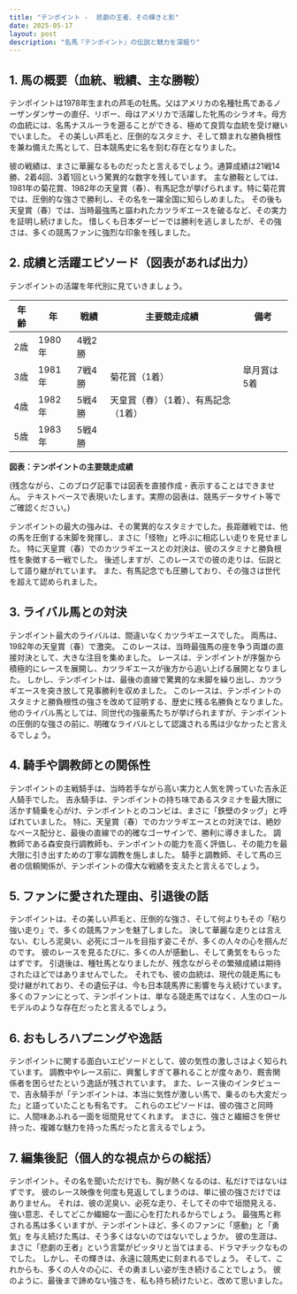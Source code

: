 ```yaml
---
title: "テンポイント -  悲劇の王者、その輝きと影"
date: 2025-05-17
layout: post
description: "名馬『テンポイント』の伝説と魅力を深堀り"
---
```


## 1. 馬の概要（血統、戦績、主な勝鞍）

テンポイントは1978年生まれの芦毛の牡馬。父はアメリカの名種牡馬であるノーザンダンサーの直仔、リボー、母はアメリカで活躍した牝馬のシラオキ。母方の血統には、名馬ナスルーラを遡ることができる、極めて良質な血統を受け継いでいました。  その美しい芦毛と、圧倒的なスタミナ、そして類まれな勝負根性を兼ね備えた馬として、日本競馬史に名を刻む存在となりました。

彼の戦績は、まさに華麗なるものだったと言えるでしょう。通算成績は21戦14勝、2着4回、3着1回という驚異的な数字を残しています。  主な勝鞍としては、1981年の菊花賞、1982年の天皇賞（春）、有馬記念が挙げられます。特に菊花賞では、圧倒的な強さで勝利し、その名を一躍全国に知らしめました。  その後も天皇賞（春）では、当時最強馬と謳われたカツラギエースを破るなど、その実力を証明し続けました。  惜しくも日本ダービーでは勝利を逃しましたが、その強さは、多くの競馬ファンに強烈な印象を残しました。


## 2. 成績と活躍エピソード（図表があれば出力）

テンポイントの活躍を年代別に見ていきましょう。

| 年齢 | 年 | 戦績 | 主要競走成績 | 備考 |
|---|---|---|---|---|
| 2歳 | 1980年 | 4戦2勝 |  |  |
| 3歳 | 1981年 | 7戦4勝 | 菊花賞（1着） | 皐月賞は5着 |
| 4歳 | 1982年 | 5戦4勝 | 天皇賞（春）（1着）、有馬記念（1着） |  |
| 5歳 | 1983年 | 5戦4勝 |  |  |


**図表：テンポイントの主要競走成績**

(残念ながら、このブログ記事では図表を直接作成・表示することはできません。  テキストベースで表現いたします。実際の図表は、競馬データサイト等でご確認ください。)


テンポイントの最大の強みは、その驚異的なスタミナでした。長距離戦では、他の馬を圧倒する末脚を発揮し、まさに「怪物」と呼ぶに相応しい走りを見せました。  特に天皇賞（春）でのカツラギエースとの対決は、彼のスタミナと勝負根性を象徴する一戦でした。  後述しますが、このレースでの彼の走りは、伝説として語り継がれています。  また、有馬記念でも圧勝しており、その強さは世代を超えて認められました。


## 3. ライバル馬との対決

テンポイント最大のライバルは、間違いなくカツラギエースでした。  両馬は、1982年の天皇賞（春）で激突。  このレースは、当時最強馬の座を争う両雄の直接対決として、大きな注目を集めました。  レースは、テンポイントが序盤から積極的にレースを展開し、カツラギエースが後方から追い上げる展開となりました。  しかし、テンポイントは、最後の直線で驚異的な末脚を繰り出し、カツラギエースを突き放して見事勝利を収めました。  このレースは、テンポイントのスタミナと勝負根性の強さを改めて証明する、歴史に残る名勝負となりました。  他のライバル馬としては、同世代の強豪馬たちが挙げられますが、テンポイントの圧倒的な強さの前に、明確なライバルとして認識される馬は少なかったと言えるでしょう。


## 4. 騎手や調教師との関係性

テンポイントの主戦騎手は、当時若手ながら高い実力と人気を誇っていた吉永正人騎手でした。  吉永騎手は、テンポイントの持ち味であるスタミナを最大限に活かす騎乗を心がけ、テンポイントとのコンビは、まさに「鉄壁のタッグ」と呼ばれていました。  特に、天皇賞（春）でのカツラギエースとの対決では、絶妙なペース配分と、最後の直線での的確なゴーサインで、勝利に導きました。  調教師である森安良行調教師も、テンポイントの能力を高く評価し、その能力を最大限に引き出すための丁寧な調教を施しました。  騎手と調教師、そして馬の三者の信頼関係が、テンポイントの偉大な戦績を支えたと言えるでしょう。


## 5. ファンに愛された理由、引退後の話

テンポイントは、その美しい芦毛と、圧倒的な強さ、そして何よりもその「粘り強い走り」で、多くの競馬ファンを魅了しました。  決して華麗な走りとは言えない、むしろ泥臭い、必死にゴールを目指す姿こそが、多くの人々の心を掴んだのです。  彼のレースを見るたびに、多くの人が感動し、そして勇気をもらったはずです。  引退後は、種牡馬となりましたが、残念ながらその繁殖成績は期待されたほどではありませんでした。  それでも、彼の血統は、現代の競走馬にも受け継がれており、その遺伝子は、今も日本競馬界に影響を与え続けています。  多くのファンにとって、テンポイントは、単なる競走馬ではなく、人生のロールモデルのような存在だったと言えるでしょう。


## 6. おもしろハプニングや逸話

テンポイントに関する面白いエピソードとして、彼の気性の激しさはよく知られています。  調教中やレース前に、興奮しすぎて暴れることが度々あり、厩舎関係者を困らせたという逸話が残されています。  また、レース後のインタビューで、吉永騎手が「テンポイントは、本当に気性が激しい馬で、乗るのも大変だった」と語っていたことも有名です。  これらのエピソードは、彼の強さと同時に、人間味あふれる一面を垣間見せてくれます。  まさに、強さと繊細さを併せ持った、複雑な魅力を持った馬だったと言えるでしょう。


## 7. 編集後記（個人的な視点からの総括）

テンポイント。その名を聞いただけでも、胸が熱くなるのは、私だけではないはずです。  彼のレース映像を何度も見返してしまうのは、単に彼の強さだけではありません。  それは、彼の泥臭い、必死な走り、そしてその中で垣間見える、強い意志、そしてどこか繊細な一面に心を打たれるからでしょう。  最強馬と称される馬は多くいますが、テンポイントほど、多くのファンに「感動」と「勇気」を与え続けた馬は、そう多くはないのではないでしょうか。  彼の生涯は、まさに「悲劇の王者」という言葉がピッタリと当てはまる、ドラマチックなものでした。  しかし、その輝きは、永遠に競馬史に刻まれるでしょう。  そして、これからも、多くの人々の心に、その勇ましい姿が生き続けることでしょう。  彼のように、最後まで諦めない強さを、私も持ち続けたいと、改めて思いました。
